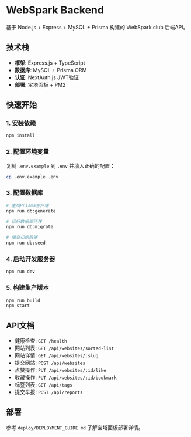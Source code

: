 # WebSpark Backend

基于 Node.js + Express + MySQL + Prisma 构建的 WebSpark.club 后端API。

## 技术栈

- **框架**: Express.js + TypeScript
- **数据库**: MySQL + Prisma ORM
- **认证**: NextAuth.js JWT验证
- **部署**: 宝塔面板 + PM2

## 快速开始

### 1. 安装依赖
```bash
npm install
```

### 2. 配置环境变量
复制 `.env.example` 到 `.env` 并填入正确的配置：
```bash
cp .env.example .env
```

### 3. 配置数据库
```bash
# 生成Prisma客户端
npm run db:generate

# 运行数据库迁移
npm run db:migrate

# 填充初始数据
npm run db:seed
```

### 4. 启动开发服务器
```bash
npm run dev
```

### 5. 构建生产版本
```bash
npm run build
npm start
```

## API文档

- 健康检查: `GET /health`
- 网站列表: `GET /api/websites/sorted-list`
- 网站详情: `GET /api/websites/:slug`
- 提交网站: `POST /api/websites`
- 点赞操作: `PUT /api/websites/:id/like`
- 收藏操作: `PUT /api/websites/:id/bookmark`
- 标签列表: `GET /api/tags`
- 提交举报: `POST /api/reports`

## 部署

参考 `deploy/DEPLOYMENT_GUIDE.md` 了解宝塔面板部署详情。
